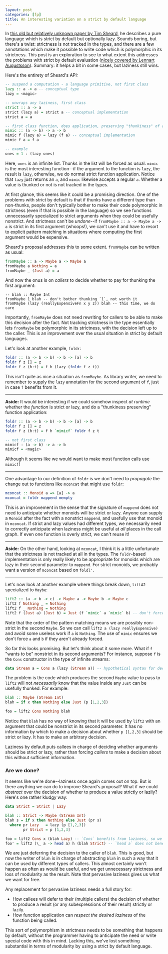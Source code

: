 ```yaml
---
layout: post
categories: [fp]
title: An interesting variation on a strict by default language
---
```


In [this old but relatively unknown paper by Tim Sheard](http://web.cecs.pdx.edu/~sheard/papers/ExplicitLazy.ps), he describes a pure language which is strict by default but optionally lazy. Sounds boring, but there's a twist: strictness is not tracked in the types, and there are a few annotations which make it possible to write code which is polymorphic in its strictness. This post is an exploration to see to what extent this addresses the problems with strict by default evaluation ([nicely covered by Lennart Augustsson](http://augustss.blogspot.com.br/2011/05/more-points-for-lazy-evaluation-in.html)). Summary: it helps a bit in some cases, but laziness still wins.

Here's the entirety of Sheard's API:

~~~ Haskell
-- suspend a computation - a language primitive, not first class
lazy :: a -> a -- conceptual type
lazy = <magic>

-- unwraps any laziness, first class
strict :: a -> a
strict (lazy a) = strict a -- conceptual implementation
strict a = a

-- first class function, does application, preserving "thunkiness" of argument
mimic :: (a -> b) -> a -> b
mimic f (lazy a) = lazy (f a) -- conceptual implementation
mimic f a = f a

-- example
ones = 1 : (lazy ones)
~~~

Here, `ones` is an infinite list. Thunks in the list will be forced as usual. `mimic` is the most interesting function--if the argument to the function is `lazy`, the result is `lazy`, otherwise, we do normal strict function application. Notice that `lazy` just returns an `a`, and `mimic` likewise accepts a regular `a`. Whether a value is thunked or not is not tracked in the types.

At first glance, this seems like it could be a promising direction. One of the problems with strict by default is that if thunks have a different type than non-thunks, people don't typically bother to make their code polymorphic in strictness (even if that is possible in the language) so we see functions unnecessarily specialized to strict arguments when they could be usefully nonstrict. And strictness can't be _undone_--if `fromMaybe :: a -> Maybe a -> a` is strict in its first argument (whoops!), we can't use it and have to resort to explicit pattern matching in situations where computing the first argument would be expensive.

Sheard's proposal addresses this to some extent. `fromMaybe` can be written as usual:

~~~ Haskell
fromMaybe :: a -> Maybe a -> Maybe a
fromMaybe a Nothing = a
fromMaybe _ (Just a) = a
~~~

And now the onus is on _callers_ to decide whether to pay for thunking the first argument:

~~~
-- blah :: Maybe Int
fromMaybe 1 blah -- don't bother thunking `1`, not worth it
fromMaybe (lazy (reallyExpensiveFn x y z)) blah -- this time, we do care
~~~
 
Importantly, `fromMaybe` does not need rewriting for callers to be able to make this decision after the fact. Not tracking strictness in the type essentially lets `fromMaybe` be polymorphic in its strictness, with the decision left up to the caller. This is an improvement over the usual situation in strict by default languages.

Let's look at another example, `foldr`:

~~~ Haskell
foldr :: (a -> b -> b) -> b -> [a] -> b
foldr f z [] = z
foldr f z (h:t) = f h (lazy (foldr f z t))
~~~

This isn't quite as nice a situation as `fromMaybe`. As library writer, we need to remember to supply the `lazy` annotation for the second argument of `f`, just in case `f` benefits from it. 

***
__Aside:__ It would be interesting if we could somehow inspect _at runtime_ whether the _function_ is strict or lazy, and do a "thunkiness preserving" function application: 

~~~ Haskell
foldr :: (a -> b -> b) -> b -> [a] -> b
foldr f z [] = z
foldr f z (h:t) = f h `mimicf` foldr f z t

-- not first class
mimicf : (a -> b) -> a -> b
mimicf = <magic>
~~~

Although it seems like we would want to make most function calls use `mimicf`!

***

One advantage to our definition of `foldr` is we don't need to _propagate_ the change out to functions like `mconcat` that might use `foldr`:

~~~ Haskell
mconcat :: Monoid a => [a] -> a
mconcat = foldr mappend mempty 
~~~

This is an improvement in the sense that the signature of `mappend` does not need to anticipate whether monoids will be strict or lazy. Anyone can supply a `Monoid` after the fact with a nonstrict `mappend`, and usefully use that monoid in `mconcat`. If strict and lazy values had different types, we necessarily need to correctly anticipate when laziness might be useful at _all_ places in the call graph. If even one function is overly strict, we can't reuse it!

***
__Aside:__ On the other hand, looking at `mconcat`, I think it is a little unfortunate that the strictness is not tracked at all in the types. The `foldr`-based implementation is only really likely to be appropriate for monoids which are lazy in their second parameter to `mappend`. For strict monoids, we probably want a version of `mconcat` based on `foldl'`.

***

Let's now look at another example where things break down, `liftA2` specialized to `Maybe`:

~~~ Haskell
lift2 :: (a -> b -> c) -> Maybe a -> Maybe b -> Maybe c
lift2 f Nothing _ = Nothing
lift2 f _ Nothing = Nothing
lift2 f (Just a) (Just b) = Just (f `mimic` a `mimic` b) -- don't force `a` and `b` unnecessarily!
~~~

Note that the order of the pattern matching means we are possibly non-strict in the second `Maybe`. So we can call `lift2 a (lazy reallyExpensive)` and avoid some useless work if `a` is `Nothing`. The use of `mimic` ensures we don't force `a` and `b` if they aren't already forced.

So far this looks promising. But let's think about it some more. What if `f` "wants to be" nonstrict in its second arguments? For instance, suppose `f` is the `Cons` constructor in the type of infinite streams:

~~~ Haskell
data Stream a = Cons a (lazy (Stream a)) -- hypothetical syntax for declaring a new lazy data constructor
~~~

The problem is the code which produces the second `Maybe` value to pass to `lift2` will not _necessarily_ know that the value inside any `Just` can be usefully thunked. For example:

~~~ Haskell
blah :: Maybe (Stream Int)
blah = if x then Nothing else Just (p [1,2,3])

foo = lift2 Cons Nothing blah
~~~

Notice that `blah` has no way of knowing that it will be used by `lift2` with an argument that could be nonstrict in its second parameter. It has no information by which to make a decision about whether `p [1,2,3]` should be strict or lazy. It has to make an arbitrary decision.

Laziness by default puts callees in charge of deciding whether arguments should be strict or lazy, rather than forcing _callers_ to make a decision about this without sufficient information.

### Are we done?

It seems like we're done--laziness once again comes out on top. But is there anything we can do to improve Sheard's proposal? What if we could _abstract_ over the decision of whether to produce a value strictly or lazily? Here's one rather kludgy way:

~~~ Haskell
data Strict = Strict | Lazy

blah :: Strict -> Maybe (Stream Int)
blah s = if x then Nothing else Just (pr s)
  where pr Lazy   = lazy (p [1,2,3])
        pr Strict = p [1,2,3]

foo = lift2 Cons x (blah Lazy) -- `Cons` benefits from laziness, so we produce lazily
foo' = lift2 (\_ a -> head a) h (blah Strict) -- `head a` does not benefit, so we produce strictly
~~~

We are just deferring the decision to the caller of `blah`. This is good, but now the writer of `blah` is in charge of abstracting `blah` in such a way that it can be used by different types of callers. This almost certainly won't happen as often as would be useful, and we get unnecessary strictness and loss of modularity as the result. Note that pervasive laziness gives us what we want for free.

Any replacement for pervasive laziness needs a full story for:

* How callees will defer to their (multiple callers) the decision of whether to produce a result (or any subexpressions of their result) strictly or lazily. 
* How function application can _respect the desired laziness_ of the function being called.

This sort of polymorphism in strictness needs to be something that happens by default, without the programmer having to anticipate the need or write special code with this in mind. Lacking this, we've lost something substantial in terms of modularity by using a strict by default language.
